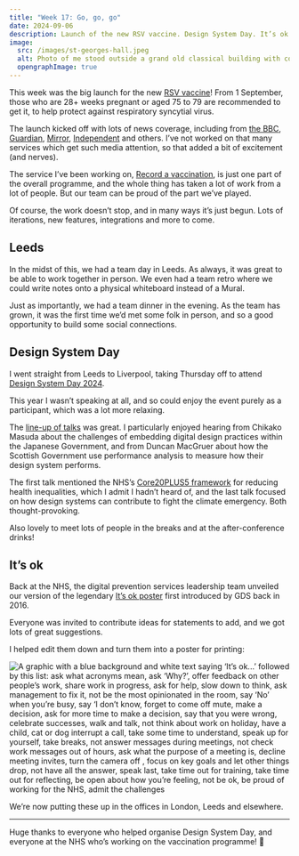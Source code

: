 ```yaml
---
title: "Week 17: Go, go, go"
date: 2024-09-06
description: Launch of the new RSV vaccine. Design System Day. It’s ok poster.
image:
  src: /images/st-georges-hall.jpeg
  alt: Photo of me stood outside a grand old classical building with columns
  opengraphImage: true
---
```


This week was the big launch for the new [RSV vaccine](https://www.nhs.uk/vaccinations/rsv-vaccine/)! From 1 September, those who are 28+ weeks pregnant or aged 75 to 79 are recommended to get it, to help protect against respiratory syncytial virus.

The launch kicked off with lots of news coverage, including from [the BBC](https://www.bbc.co.uk/news/articles/cx2ed29v415o), [Guardian](https://www.theguardian.com/society/article/2024/sep/02/rsv-vaccine-nhs-pregnant-women-older-people-england), [Mirror](https://www.mirror.co.uk/news/health/rsv-vaccine-nhs-england-pregnant-33580918), [Independent](https://www.independent.co.uk/news/health/rsv-vaccines-babies-pregnant-women-nhs-b2605212.html) and others. I’ve not worked on that many services which get such media attention, so that added a bit of excitement (and nerves).

The service I’ve been working on, [Record a vaccination](https://digital.nhs.uk/services/vaccinations-point-of-care/record-a-vaccination-service), is just one part of the overall programme, and the whole thing has taken a lot of work from a lot of people. But our team can be proud of the part we’ve played.

Of course, the work doesn’t stop, and in many ways it’s just begun. Lots of iterations, new features, integrations and more to come.

## Leeds

In the midst of this, we had a team day in Leeds. As always, it was great to be able to work together in person. We even had a team retro where we could write notes onto a physical whiteboard instead of a Mural.

Just as importantly, we had a team dinner in the evening. As the team has grown, it was the first time we’d met some folk in person, and so a good opportunity to build some social connections.

## Design System Day

I went straight from Leeds to Liverpool, taking Thursday off to attend [Design System Day 2024](https://design-system.service.gov.uk/community/design-system-day-2024/).

This year I wasn’t speaking at all, and so could enjoy the event purely as a participant, which was a lot more relaxing.

The [line-up of talks](https://design-system.service.gov.uk/community/design-system-day-2024/session-information/) was great. I particularly enjoyed hearing from Chikako Masuda about the challenges of embedding digital design practices within the Japanese Government, and from Duncan MacGruer about how the Scottish Government use performance analysis to measure how their design system performs.

The first talk mentioned the NHS’s [Core20PLUS5 framework](https://www.england.nhs.uk/about/equality/equality-hub/national-healthcare-inequalities-improvement-programme/core20plus5/) for reducing health inequalities, which I admit I hadn’t heard of, and the last talk focused on how design systems can contribute to fight the climate emergency. Both thought-provoking.

Also lovely to meet lots of people in the breaks and at the after-conference drinks!

## It’s ok

Back at the NHS, the digital prevention services leadership team unveiled our  version of the legendary [It’s ok poster](https://gds.blog.gov.uk/2016/05/25/its-ok-to-say-whats-ok/) first introduced by GDS back in 2016.

Everyone was invited to contribute ideas for statements to add, and we got lots of great suggestions.

I helped edit them down and turn them into a poster for printing:

![A graphic with a blue background and white text saying ‘It’s ok...’ followed by this list: ask what acronyms mean, ask ‘Why?’, offer feedback on other people’s work, share work in progress, ask for help, slow down to think, ask management to fix it, not be the most opinionated in the room, say ‘No’ when you’re busy, say ‘I don’t know, forget to come off mute, make a decision, ask for more time to make a decision, say that you were wrong, celebrate successes, walk and talk, not think about work on holiday, have a child, cat or dog interrupt a call, take some time to understand, speak up for yourself, take breaks, not answer messages during meetings, not check work messages out of hours, ask what the purpose of a meeting is, decline meeting invites, turn the camera off , focus on key goals and let other things drop, not have all the answer, speak last, take time out for training, take time out for reflecting, be open about how you’re feeling, not be ok, be proud of working for the NHS, admit the challenges](/images/its-ok.png)

We’re now putting these up in the offices in London, Leeds and elsewhere.

---

Huge thanks to everyone who helped organise Design System Day, and everyone at the NHS who’s working on the vaccination programme! 💙
